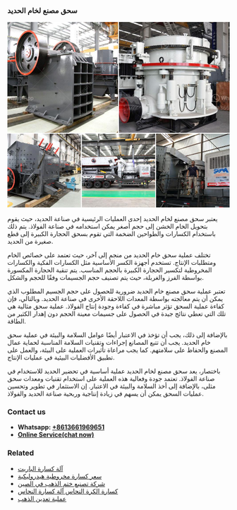 <h3>سحق مصنع لخام الحديد</h3><img src='1701850936.jpg' alt=''><p>يعتبر سحق مصنع لخام الحديد إحدى العمليات الرئيسية في صناعة الحديد، حيث يقوم بتحويل الخام الخشن إلى حجم أصغر يمكن استخدامه في صناعة الفولاذ. يتم ذلك باستخدام الكسارات والطواحين الضخمة التي تقوم بسحق الحجارة الكبيرة إلى قطع صغيرة من الحديد.</p><p>تختلف عملية سحق خام الحديد من منجم إلى آخر، حيث تعتمد على خصائص الخام ومتطلبات الإنتاج. تستخدم أجهزة الكسر الأساسية مثل الكسارات الفكية والكسارات المخروطية لتكسير الحجارة الكبيرة بالحجم المناسب. يتم تنقية الحجارة المكسورة بواسطة الفرز والغربلة، حيث يتم تصنيف حجم الجسيمات وفقًا للحجم والشكل.</p><p>تعتبر عملية سحق مصنع خام الحديد ضرورية للحصول على حجم الجسيم المطلوب الذي يمكن أن يتم معالجته بواسطة المعدات اللاحقة الأخرى في صناعة الحديد. وبالتالي، فإن كفاءة عملية السحق تؤثر مباشرة في كفاءة وجودة إنتاج الفولاذ. عملية سحق مثالية هي تلك التي تعطي نتائج جيدة في الحصول على جسيمات معينة الحجم دون إهدار الكثير من الطاقة.</p><p>بالإضافة إلى ذلك، يجب أن تؤخذ في الاعتبار أيضًا عوامل السلامة والبيئة في عملية سحق خام الحديد. يجب أن تتبع المصانع إجراءات وتقنيات السلامة المناسبة لحماية عمال المصنع والحفاظ على سلامتهم. كما يجب مراعاة تأثيرات العملية على البيئة، والعمل على تطبيق الأفضليات البيئية في عمليات الإنتاج.</p><p>باختصار، يعد سحق مصنع لخام الحديد عملية أساسية في تحضير الحديد للاستخدام في صناعة الفولاذ. تعتمد جودة وفعالية هذه العملية على استخدام تقنيات ومعدات سحق مثلى، بالإضافة إلى أخذ السلامة والبيئة في الاعتبار. إن الاستثمار في تطوير وتحسين عمليات السحق يمكن أن يسهم في زيادة إنتاجية وربحية صناعة الحديد والفولاذ.</p><h3>Contact us</h3><ul><li><strong>Whatsapp:&nbsp;<a href="https://wa.me/8613661969651">+8613661969651</a></strong></li><li><a href="https://swt.shibang-china.com/?git&amp;zhl&amp;سحق مصنع لخام الحديد"><strong>Online Service(chat now)</strong></a></li></ul><h3>Related</h3><ul><li><a href='آلة كسارة الباريت.md'>آلة كسارة الباريت</a></li><li><a href='سعر كسارة مخروطية هيدروليكية.md'>سعر كسارة مخروطية هيدروليكية</a></li><li><a href='شركة تصنيع ختم الذهب في الصين.md'>شركة تصنيع ختم الذهب في الصين</a></li><li><a href='كسارة الكرة النحاس آلة كسارة النحاس.md'>كسارة الكرة النحاس آلة كسارة النحاس</a></li><li><a href='عملية تعدين الذهب.md'>عملية تعدين الذهب</a></li></ul>